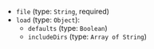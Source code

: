 
* `file` (type: `String`, required)
* `load` (type: `Object`): 
  * `defaults` (type: `Boolean`)
  * `includeDirs` (type: `Array of String`)